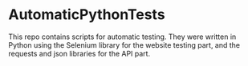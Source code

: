 # AutomaticPythonTests
This repo contains scripts for automatic testing. 
They were written in Python using the Selenium library for the website testing part, and the requests and json libraries for the API part.
